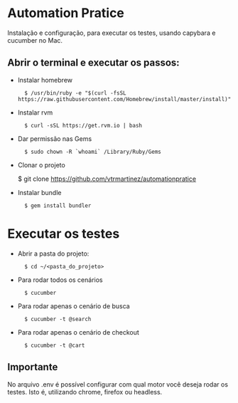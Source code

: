 # Automation Pratice

Instalação e configuração, para executar os testes, usando capybara e cucumber no Mac.

## Abrir o terminal e executar os passos:

* Instalar homebrew

		$ /usr/bin/ruby -e "$(curl -fsSL https://raw.githubusercontent.com/Homebrew/install/master/install)"

* Instalar rvm

		$ curl -sSL https://get.rvm.io | bash

* Dar permissão nas Gems

		$ sudo chown -R `whoami` /Library/Ruby/Gems

* Clonar o projeto

    $ git clone https://github.com/vtrmartinez/automationpratice

* Instalar bundle

		$ gem install bundler


# Executar os testes

* Abrir a pasta do projeto:

	 	$ cd ~/<pasta_do_projeto>


* Para rodar todos os cenários

		$ cucumber 
    
* Para rodar apenas o cenário de busca

		$ cucumber -t @search
    
* Para rodar apenas o cenário de checkout

		$ cucumber -t @cart
    
## Importante
No arquivo .env é possível configurar com qual motor você deseja rodar os testes. Isto é, utilizando chrome, firefox ou headless.
